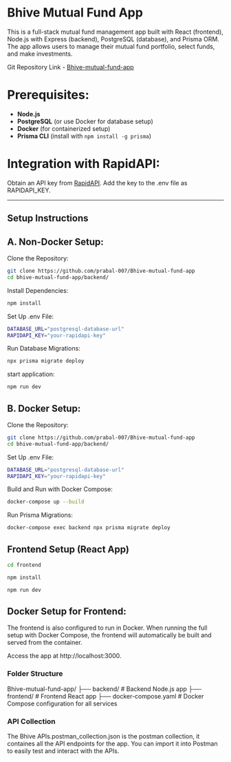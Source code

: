 # Bhive Mutual Fund App

This is a full-stack mutual fund management app built with React (frontend), Node.js with Express (backend), PostgreSQL (database), and Prisma ORM. The app allows users to manage their mutual fund portfolio, select funds, and make investments.


Git Repository Link - [Bhive-mutual-fund-app](https://github.com/prabal-007/Bhive-mutual-fund-app)

# Prerequisites:
- **Node.js**
- **PostgreSQL** (or use Docker for database setup)
- **Docker** (for containerized setup)
- **Prisma CLI** (install with `npm install -g prisma`)

# Integration with RapidAPI:
Obtain an API key from [RapidAPI](https://rapidapi.com/suneetk92/api/latest-mutual-fund-nav).
Add the key to the .env file as RAPIDAPI_KEY.

---

## Setup Instructions

## A. Non-Docker Setup:

Clone the Repository:

```bash
git clone https://github.com/prabal-007/Bhive-mutual-fund-app
cd bhive-mutual-fund-app/backend/
```

Install Dependencies:

```bash
npm install
```

Set Up .env File:

```bash
DATABASE_URL="postgresql-database-url"
RAPIDAPI_KEY="your-rapidapi-key"
```

Run Database Migrations:

```bash
npx prisma migrate deploy
```

start application:
```bash
npm run dev
```

## B. Docker Setup:

Clone the Repository:

```bash
git clone https://github.com/prabal-007/Bhive-mutual-fund-app
cd bhive-mutual-fund-app/backend/
```

Set Up .env File:

```bash
DATABASE_URL="postgresql-database-url"
RAPIDAPI_KEY="your-rapidapi-key"
```

Build and Run with Docker Compose:

```bash
docker-compose up --build
```

Run Prisma Migrations:

```bash
docker-compose exec backend npx prisma migrate deploy
```

## Frontend Setup (React App)

```bash
cd frontend
```

```bash
npm install
```

```bash
npm run dev
```

## Docker Setup for Frontend:
The frontend is also configured to run in Docker. When running the full setup with Docker Compose, the frontend will automatically be built and served from the container.

Access the app at http://localhost:3000.

### Folder Structure
Bhive-mutual-fund-app/
├── backend/               # Backend Node.js app
├── frontend/              # Frontend React app
├── docker-compose.yaml    # Docker Compose configuration for all services



### API Collection
The Bhive APIs.postman_collection.json is the postman collection, it containes all the API endpoints for the app. You can import it into Postman to easily test and interact with the APIs.